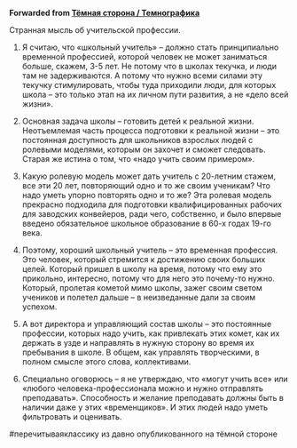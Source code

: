 **Forwarded from [Тёмная сторона / Темнографика](https://t.me/temno/1037)**

Странная мысль об учительской профессии.

1. Я считаю, что «школьный учитель» – должно стать принципиально временной профессией, которой человек не может заниматься больше, скажем, 3-5 лет. Не потому что в школах текучка, и люди там не задерживаются. А потому что нужно всеми силами эту текучку стимулировать, чтобы туда приходили люди, для которых школа – это только этап на их личном пути развития, а не «дело всей жизни».

2. Основная задача школы – готовить детей к реальной жизни. Неотъемлемая часть процесса подготовки к реальной жизни – это постоянная доступность для школьников взрослых людей с ролевыми моделями, которым он захочет и сможет следовать. Старая же истина о том, что «надо учить своим примером».

3. Какую ролевую модель может дать учитель с 20-летним стажем, все эти 20 лет, повторяющий одно и то же своим ученикам? Что надо уметь упорно повторять одно и то же? Эта ролевая модель прекрасно подходила для подготовки квалифицированных рабочих для заводских конвейеров, ради чего, собственно, и было впервые введено обязательное школьное образование в 60-х годах 19-го века.

4. Поэтому, хороший школьный учитель – это временная профессия. Это человек, который стремится к достижению своих больших целей. Который пришел в школу на время, потому что ему это прикольно, интересно, потому что для него это почему-то нужно. Который, пролетая кометой мимо школы, зажег своим светом учеников и полетел дальше – в неизведанные дали за своим успехом.

5. А вот директора и управляющий состав школы – это постоянные профессии, которых надо учить, как привлекать этих комет, как их держать в узде и направлять в нужную сторону во время их пребывания в школе. В общем, как управлять творческими, в полном смысле этого слова, коллективами.

6. Специально оговорюсь – я не утверждаю, что «могут учить все» или «любого человека-профессионала можно и нужно отправлять преподавать». Способность и желание преподавать должны быть в наличии даже у этих «временщиков». И этих людей надо уметь фильтровать и оценивать.

#перечитываяклассику из давно опубликованного на тёмной стороне